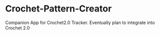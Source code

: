 # Crochet-Pattern-Creator
 Companion App for Crochet2.0 Tracker. Eventually plan to integrate into Crochet 2.0
